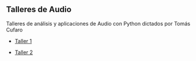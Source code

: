 ## Talleres de Audio

Talleres de análisis y aplicaciones de Audio con Python dictados por Tomás Cufaro

- [Taller 1](https://www.youtube.com/watch?v=K-5RFIBCsj0)

- [Taller 2](https://www.youtube.com/watch?v=FSs7vw7tUyo)